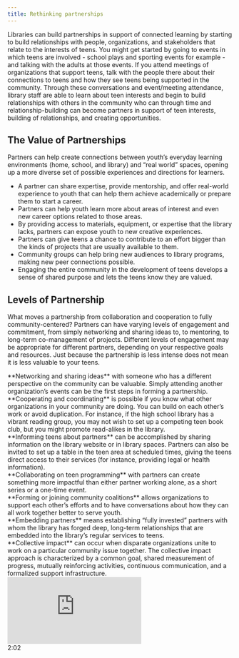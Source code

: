 ```yaml
---
title: Rethinking partnerships
---
```


Libraries can build partnerships in support of connected learning by starting to build relationships with people, organizations, and stakeholders that relate to the interests of teens.  You might get started by going to events in which teens are involved - school plays and sporting events for example - and talking with the adults at those events. If you attend meetings of organizations that support teens, talk with the people there about their connections to teens and  how they see teens being supported in the community.  Through these conversations and event/meeting attendance, library staff are able to learn about teen interests and begin to build relationships with others in the community who can through time and relationship-building can become partners in support of teen interests, building of relationships, and creating opportunities.

<div class="callout info" markdown="1">

## The Value of Partnerships
Partners can help create connections between youth’s everyday learning environments (home, school, and library) and “real world” spaces, opening up a more diverse set of possible experiences and directions for learners.
* A partner can share expertise, provide mentorship, and offer real-world experience to youth that can help them achieve academically or prepare them to start a career.
* Partners can help youth learn more about areas of interest and even new career options related to those areas.
* By providing access to materials, equipment, or expertise that the library lacks, partners can expose youth to new creative experiences.
* Partners can give teens a chance to contribute to an effort bigger than the kinds of projects that are usually available to them.
* Community groups can help bring new audiences to library programs, making new peer connections possible.
* Engaging the entire community in the development of teens develops a sense of shared purpose and lets the teens know they are valued.
</div>

## Levels of Partnership


What moves a partnership from collaboration and cooperation to fully community-centered? Partners can have varying levels of engagement and commitment, from simply networking and sharing ideas to, to mentoring, to long-term co-management of projects. Different levels of engagement may be appropriate for different partners, depending on your respective goals and resources. Just because the partnership is less intense does not mean it is less valuable to your teens.

<div class="colorhighlight color1" markdown="1">
**Networking and sharing ideas** with someone who has a different perspective on the community can be valuable. Simply attending another organization’s events can be the first steps in forming a partnership.
</div>

<div class="colorhighlight color1" markdown="1">
**Cooperating and coordinating** is possible if you know what other organizations in your community are doing. You can build on each other’s work or avoid duplication. For instance, if the high school library has a vibrant reading group, you may not wish to set up a competing teen book club, but you might promote read-alikes in the library.
</div>

<div class="colorhighlight color1" markdown="1">
**Informing teens about partners** can be accomplished by sharing information on the library website or in library spaces. Partners can also be invited to set up a table in the teen area at scheduled times, giving the teens direct access to their services (for instance, providing legal or health information).
</div>

<div class="colorhighlight color1" markdown="1">
**Collaborating on teen programming** with partners can create something more impactful than either partner working alone, as a short series or a one-time event.
</div>

<div class="colorhighlight color1" markdown="1">
**Forming or joining community coalitions** allows organizations to support each other’s efforts and to have conversations about how they can all work together better to serve youth.
</div>

<div class="colorhighlight color1" markdown="1">
**Embedding partners** means establishing “fully invested” partners with whom the library has forged deep, long-term relationships that are embedded into the library’s regular services to teens.
</div>

<div class="colorhighlight color1" markdown="1">
**Collective impact** can occur when disparate organizations unite to work on a particular community issue together. The collective impact approach is characterized by a common goal, shared measurement of progress, mutually reinforcing activities, continuous communication, and a formalized support infrastructure. </div>

<div class="callout videos" markdown="1">
<iframe src="https://www.youtube.com/embed/pzmMk63ihNM" frameborder="0" allow="autoplay; encrypted-media" allowfullscreen></iframe>
<div class="videotime">2:02</div></div>
